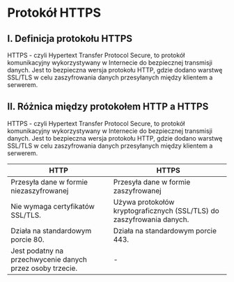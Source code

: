 # Protokół HTTPS
## I. Definicja protokołu HTTPS

HTTPS - czyli Hypertext Transfer Protocol Secure, to protokół komunikacyjny wykorzystywany w Internecie do bezpiecznej transmisji danych. Jest to bezpieczna wersja protokołu HTTP, gdzie dodano warstwę SSL/TLS w celu zaszyfrowania danych przesyłanych między klientem a serwerem. 

## II. Różnica między protokołem HTTP a HTTPS

HTTPS - czyli Hypertext Transfer Protocol Secure, to protokół komunikacyjny wykorzystywany w Internecie do bezpiecznej transmisji danych. Jest to bezpieczna wersja protokołu HTTP, gdzie dodano warstwę SSL/TLS w celu zaszyfrowania danych przesyłanych między klientem a serwerem. 

 | HTTP | HTTPS |
 | --- | --- |
 | Przesyła dane w formie niezaszyfrowanej | Przesyła dane w formie zaszyfrowanej | 
 | Nie wymaga certyfikatów SSL/TLS. | Używa protokołów kryptograficznych (SSL/TLS) do zaszyfrowania danych. |
 | Działa na standardowym porcie 80. | Działa na standardowym porcie 443. |
 | Jest podatny na przechwycenie danych przez osoby trzecie. | - |

 

 
